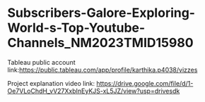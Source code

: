 # Subscribers-Galore-Exploring-World-s-Top-Youtube-Channels_NM2023TMID15980

Tableau public account link:https://public.tableau.com/app/profile/karthika.p4038/vizzes

Project  explanation video link: https://drive.google.com/file/d/1-Oe7VLoChdH_vV27XxbInEyKJS-xL5JZ/view?usp=drivesdk
